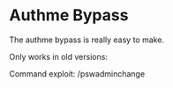 # Authme Bypass
The authme bypass is really easy to make.

Only works in old versions:

Command exploit: /pswadminchange
